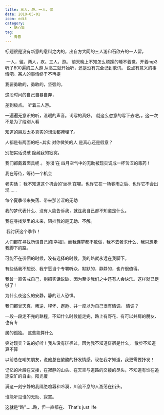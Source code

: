 ```yaml
---
title: 三人，游。一人，留
date: 2010-05-01
icon: edit
category:
  - 随心集
tag:
  - 青春
---
```


标题很是没有新意的意料之内的，出自方大同的三人游和石欣卉的一人留。

​     一人，留。两人，疚。三人，游。
   前天晚上不知怎么烦躁的睡不着觉。开着mp3听了800遍的三人游
   从高三就开始听，还是没有完全记到歌词。
   说点有意义的事情吧。某人的事情终于不再提

   我要勇敢的，勇敢的，坚强的。

   这段时间的自己自暴自弃，

   差到极点。
   听着三人游。

   一遍遍无意识的听，温暖的声音。词写的真好。
   就这么恣意的写下去吧。。这一次 不是为了给别人看

   知道的朋友太多真实的想法都掩埋了。

   人都是有两面的吧~其实   对你微笑的人 是真心还是假意？

   别把实话说破 隐藏我的寂寞。

   我们都戴着面具呢 。
   弥漫‘在      四月空气中的无助被现实调成一杯苦涩的毒药！

   我在等待，等待一个机会 

   老实话：   我不知道这个机会的‘坐标’在哪。也许它在一场春雨之后、也许它不会出现……

   每个夏季带来失落、带来那苦涩的无助  

   我的梦代表什么、没有人能告诉我，就连我自己都不知道是什么。

   我在寻找梦里的未来，阻挡我的是无助、不解。                                                                          

​                                            我讨厌这个季节！

   人们都在寻找所谓自己的[幸福]，而我连梦都不敢做，我不去奢求什么、我只想走我脚下的路。

   可能不在徘徊的时候，没有选择的时候，我的路就永远在我脚下。

   有些话我不想说、我宁愿当个专署听众，默默的，静静的，也许很值得。

   我曾一直告戒自己，别把实话说破、因为至少我们之中还有人会快乐。这样就已足够了！

   为什么夜这么的安静，静的让人恐惧。

   我们都曾天真、叛逆、释怀、邂逅、并一度以为自己很有情调。                                          情调？  

​    一段一段走不完的路程，不知什么时候能走完，路上有野花、有可以并肩的朋友、也有专

属的孤独。       这些能算什么

   笑对现实？说的好听！我从没有徘徊过，因为我不知道徘徊是什么，     散步不知道算不算

   以前总在嘲笑朋友，说他总在酸酸的抒发情感。现在我才知道，我更需要抒发！

  记忆的片段在交接，在寂静的山头、在天空与道路的交接的尽头，不知道有谁在追逐空旷的自由。阳光覆

满这一刻宁静的我隔绝喧嚣和冷漠，川流不息的人游荡在街头。

  谁能听见谁的无助、寂寞。

这就是“路”……路，但一直都在、                        That's       just    life 